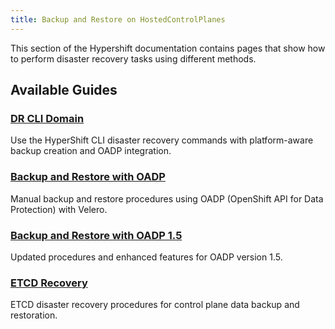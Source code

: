 ```yaml
---
title: Backup and Restore on HostedControlPlanes
---
```


This section of the Hypershift documentation contains pages that show how to perform disaster recovery tasks using different methods.

## Available Guides

### [DR CLI Domain](dr-cli.md)
Use the HyperShift CLI disaster recovery commands with platform-aware backup creation and OADP integration.

### [Backup and Restore with OADP](backup-and-restore-oadp.md)
Manual backup and restore procedures using OADP (OpenShift API for Data Protection) with Velero.

### [Backup and Restore with OADP 1.5](backup-and-restore-oadp-1-5.md)
Updated procedures and enhanced features for OADP version 1.5.

### [ETCD Recovery](etcd-recovery.md)
ETCD disaster recovery procedures for control plane data backup and restoration.
